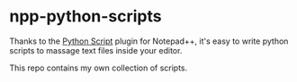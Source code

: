 # npp-python-scripts

Thanks to the [Python Script](http://npppythonscript.sourceforge.net/) plugin for Notepad++, it's easy to write
python scripts to massage text files inside your editor.

This repo contains my own collection of scripts.

